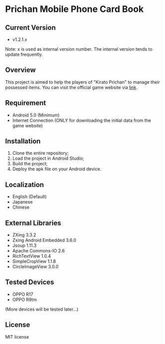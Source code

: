 Prichan Mobile Phone Card Book
=======

## Current Version
* v1.2.1.x

Note: x is used as internal version number. The internal version tends to update frequently.

## Overview
This project is aimed to help the players of "Kirato Prichan" to manage their possessed items. You can visit the official game website via [link][prichan_web].

[prichan_web]: https://prichan.jp/

## Requirement
* Android 5.0 (Minimum)
* Internet Connection (ONLY for downloading the initial data from the game website)

## Installation
1. Clone the entire repository;
2. Load the project in Android Studio;
3. Build the project;
4. Deploy the apk file on your Android device.

## Localization
* English (Default)
* Japanese 
* Chinese

## External Libraries
* ZXing 3.3.2
* Zxing Android Embedded 3.6.0
* Jsoup 1.11.3
* Apache Commons-IO 2.6
* RichTextView 1.0.4
* SimpleCropView 1.1.8
* CircleImageView 3.0.0

## Tested Devices
* OPPO R17
* OPPO R9tm

(More devices will be tested later...)

## License
MIT license
